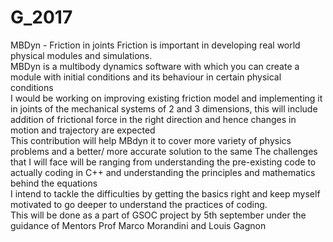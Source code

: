 # G_2017
MBDyn - Friction in joints
Friction is important in developing real world physical modules and simulations.  </br>
MBDyn is a multibody dynamics software with which you can create a module with initial conditions and its behaviour in certain physical conditions</br>
I would be working on improving existing friction model and implementing it in joints of the mechanical systems of 2 and 3 dimensions, this will include addition of frictional force in the right direction and hence changes in motion and trajectory are expected</br>
This contribution will help MBdyn it to cover more variety of physics problems and a better/ more accurate solution to the same
The challenges that I will face will be ranging from understanding the pre-existing code to actually coding in C++ and understanding the principles and mathematics behind the equations</br>
I intend to tackle the difficulties by getting the basics right and keep myself motivated to go deeper to understand the practices of coding. </br>
This will be done as a part of GSOC project by 5th september under the guidance of Mentors Prof Marco Morandini and Louis Gagnon
</br>

